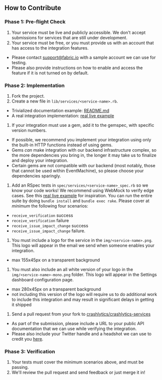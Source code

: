 ## How to Contribute ##

### Phase 1: Pre-flight Check
1. Your service must be live and publicly accessible.  We don't accept submissions for services that are still under development.
1. Your service must be free, or you must provide us with an account that has access to the integration features.
  * Please contact support@fabric.io with a sample account we can use for testing.
  * Please also provide instructions on how to enable and access the feature if it is not turned on by default.

### Phase 2: Implementation
1. Fork the project.
1. Create a new file in `lib/services/<service-name>.rb`.
  * Trivialized documentation example: [README.md](https://github.com/crashlytics/crashlytics-services/blob/master/README.md)
  * A real integration implementation: [real live example](https://github.com/crashlytics/crashlytics-services/blob/master/lib/services/zohoprojects.rb)
1. If your integration must use a gem, add it to the gemspec, with specific version numbers.
  * If possible, we recommend you implement your integration using only the built-in HTTP functions instead of using gems.
  * Gems _can_ make integration with our backend infrastructure complex, so the more dependencies you bring in, the longer it may take us to finalize and deploy your integration.
  * Certain gems are not compatible with our backend (most notably, those that cannot be used within EventMachine), so please choose your dependencies sparingly.
1. Add an RSpec tests in `spec/services/<service-name>_spec.rb` so we know your code works! We recommend using WebMock to verify edge cases.  See this [real live example](https://github.com/crashlytics/crashlytics-services/blob/master/spec/services/zohoprojects_spec.rb) for inspiration.  You can run the entire suite by doing `bundle install` and `bundle exec rake`. Please cover at _minimum_ the following four scenarios:
  * `receive_verification` success
  * `receive_verification` failure
  * `receive_issue_impact_change` success
  * `receive_issue_impact_change` failure.
1. You must include a logo for the service in the `img/<service-name>.png`.  This logo will appear in the email we send when someone enables your integration.
  * max 155x45px on a transparent background
1. You must also include an all white version of your logo in the `img/<service-name>-mono.png` folder.  This logo will appear in the Settings dashboard configuration page.
  * max 280x45px on a transparent background
  * not including this version of the logo will require us to do additional work to include this integration and may result in significant delays in getting it shipped
1. Send a pull request from your fork to [crashlytics/crashlytics-services](https://github.com/crashlytics/crashlytics-services)
  * As part of the submission, please include a URL to your public API documentation that we can use while verifying the integration.
  * Please also include your Twitter handle and a headshot we can use to credit you [here](https://try.crashlytics.com/integrations/).

### Phase 3: Verification
1. Your tests must cover the minimum scenarios above, and must be passing.
1. We'll review the pull request and send feedback or just merge it in!

